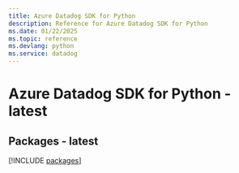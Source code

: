 ```yaml
---
title: Azure Datadog SDK for Python
description: Reference for Azure Datadog SDK for Python
ms.date: 01/22/2025
ms.topic: reference
ms.devlang: python
ms.service: datadog
---
```

# Azure Datadog SDK for Python - latest
## Packages - latest
[!INCLUDE [packages](datadog-index.md)]